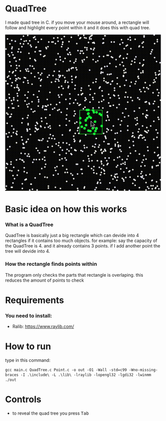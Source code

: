 # QuadTree
I made quad tree in C. if you move your mouse around, a rectangle will follow and highlight every point within it and it does this with quad tree.

![Game](giphy.gif) [](giphy.gif)

# Basic idea on how this works
### What is a QuadTree
QuadTree is basically just a big rectangle which can devide into 4 rectangles if it contains too much objects. for example: say the capacity of the QuadTree is 4. and it already contains 3 points. if I add another point the tree will devide into 4.

### How the rectangle finds points within
The program only checks the parts that rectangle is overlaping. this reduces the amount of points to check

# Requirements

### You need to install:
- Ralib: https://www.raylib.com/

# How to run

type in this command:
</br>
```
gcc main.c QuadTree.c Point.c -o out -O1 -Wall -std=c99 -Wno-missing-braces -I .\include\ -L .\lib\ -lraylib -lopengl32 -lgdi32 -lwinmm
./out
```

# Controls

- to reveal the quad tree you press <kbd>Tab</kbd>
